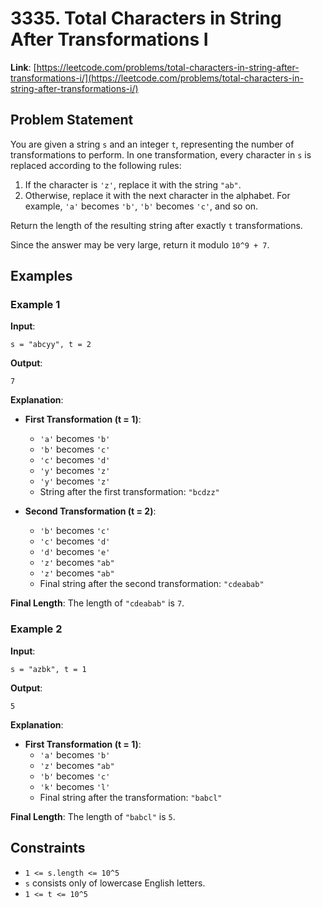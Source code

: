 # 3335. Total Characters in String After Transformations I

**Link**: [https://leetcode.com/problems/total-characters-in-string-after-transformations-i/](https://leetcode.com/problems/total-characters-in-string-after-transformations-i/)

## Problem Statement

You are given a string `s` and an integer `t`, representing the number of transformations to perform. In one transformation, every character in `s` is replaced according to the following rules:

1. If the character is `'z'`, replace it with the string `"ab"`.
2. Otherwise, replace it with the next character in the alphabet. For example, `'a'` becomes `'b'`, `'b'` becomes `'c'`, and so on.

Return the length of the resulting string after exactly `t` transformations.

Since the answer may be very large, return it modulo `10^9 + 7`.

## Examples

### Example 1

**Input**:
```
s = "abcyy", t = 2
```

**Output**:
```
7
```

**Explanation**:

- **First Transformation (t = 1)**:
    - `'a'` becomes `'b'`
    - `'b'` becomes `'c'`
    - `'c'` becomes `'d'`
    - `'y'` becomes `'z'`
    - `'y'` becomes `'z'`
    - String after the first transformation: `"bcdzz"`
  
- **Second Transformation (t = 2)**:
    - `'b'` becomes `'c'`
    - `'c'` becomes `'d'`
    - `'d'` becomes `'e'`
    - `'z'` becomes `"ab"`
    - `'z'` becomes `"ab"`
    - Final string after the second transformation: `"cdeabab"`

**Final Length**: The length of `"cdeabab"` is `7`.

### Example 2

**Input**:
```
s = "azbk", t = 1
```

**Output**:
```
5
```

**Explanation**:

- **First Transformation (t = 1)**:
    - `'a'` becomes `'b'`
    - `'z'` becomes `"ab"`
    - `'b'` becomes `'c'`
    - `'k'` becomes `'l'`
    - Final string after the transformation: `"babcl"`

**Final Length**: The length of `"babcl"` is `5`.

## Constraints

- `1 <= s.length <= 10^5`
- `s` consists only of lowercase English letters.
- `1 <= t <= 10^5`
